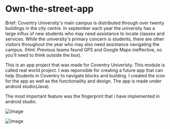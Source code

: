 # Own-the-street-app

Brief:
Coventry University's main campus is distributed through over twenty buildings in the city centre. In september each year the university has a large influx of new students who may need assistance to locate classes and services. While the university's primary concern is students, there are other visitors throughout the year who may also need assistance navigating the campus. (Hint: Previous teams found GPS and Google Maps ineffective, so you'll need to think outside the box).

This is an app project that was made for Coventry Univeristy. This module is called real world project. I was reponsible for creating a future app that can help Students in Coventry to navigate blocks and building. I created the icon for the app as well as the functionaility and design. The app is made under android studio(Java).

The most important feature was the fingerprint that i have implemented in android studio.

![Image](https://github.com/ray5120/Own-the-street-app/blob/master/Fingerprints/Untitled.png?raw=true)

![Image](https://github.com/ray5120/Own-the-street-app/blob/master/Fingerprints/b.png?raw=true)
